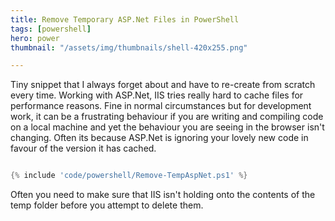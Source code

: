 ```yaml
---
title: Remove Temporary ASP.Net Files in PowerShell
tags: [powershell]
hero: power
thumbnail: "/assets/img/thumbnails/shell-420x255.png"

---
```


Tiny snippet that I always forget about and have to re-create from scratch every time. Working with ASP.Net, IIS tries really hard to
cache files for performance reasons. Fine in normal circumstances but for development work, it can be a frustrating behaviour if
you are writing and compiling code on a local machine and yet the behaviour you are seeing in the browser isn't changing. Often its
because ASP.Net is ignoring your lovely new code in favour of the version it has cached.

```powershell

{% include 'code/powershell/Remove-TempAspNet.ps1' %}

```

Often you need to make sure that IIS isn't holding onto the contents of the temp folder before you attempt to delete them.
